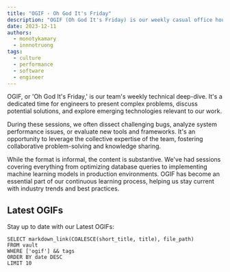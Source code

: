 ```yaml
---
title: "OGIF - Oh God It's Friday"
description: "OGIF (Oh God It's Friday) is our weekly casual office hours meeting, where team members unwind, share updates, and connect in a relaxed environment at the end of each work week."
date: 2023-12-11
authors:
  - monotykamary
  - innnotruong
tags:
  - culture
  - performance
  - software
  - engineer
---
```


OGIF, or 'Oh God It's Friday,' is our team's weekly technical deep-dive. It's a dedicated time for engineers to present complex problems, discuss potential solutions, and explore emerging technologies relevant to our work.

During these sessions, we often dissect challenging bugs, analyze system performance issues, or evaluate new tools and frameworks. It's an opportunity to leverage the collective expertise of the team, fostering collaborative problem-solving and knowledge sharing.

While the format is informal, the content is substantive. We've had sessions covering everything from optimizing database queries to implementing machine learning models in production environments. OGIF has become an essential part of our continuous learning process, helping us stay current with industry trends and best practices.

## Latest OGIFs

Stay up to date with our Latest OGIFs:

```dsql-list
SELECT markdown_link(COALESCE(short_title, title), file_path)
FROM vault
WHERE ['ogif'] && tags
ORDER BY date DESC
LIMIT 10
```
